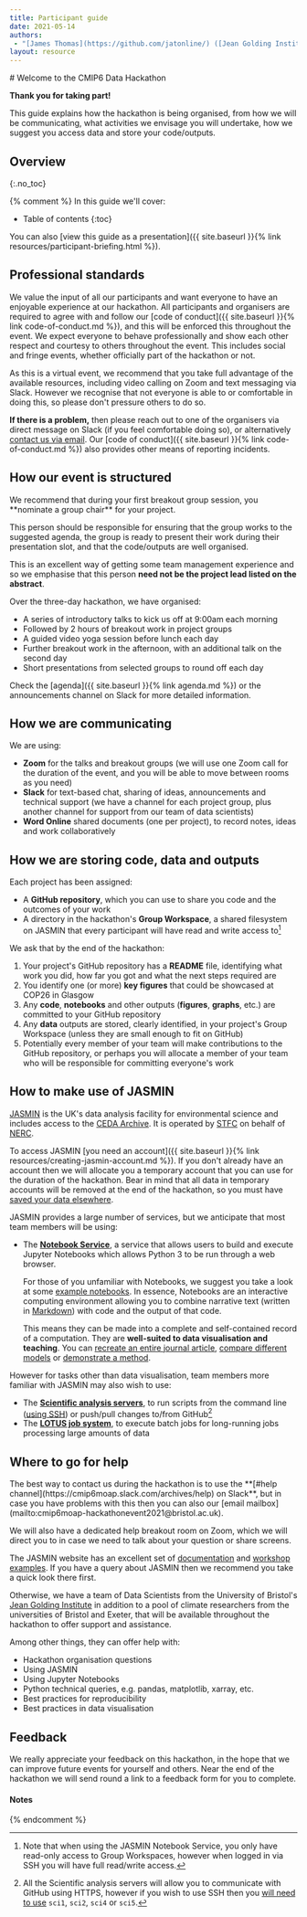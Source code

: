 ```yaml
---
title: Participant guide
date: 2021-05-14
authors:
 - "[James Thomas](https://github.com/jatonline/) ([Jean Golding Institute](https://www.bristol.ac.uk/golding/))"
layout: resource
---
```


<div class="lead" markdown="1">
# Welcome to the CMIP6 Data Hackathon

**Thank you for taking part!**

This guide explains how the hackathon is being organised, from how we will be
communicating, what activities we envisage you will undertake, how we suggest
you access data and store your code/outputs.
</div>

## Overview
{:.no_toc}

{% comment %}
In this guide we'll cover:

* Table of contents
{:toc}

You can also [view this guide as a presentation]({{ site.baseurl }}{% link resources/participant-briefing.html %}).

## Professional standards

We value the input of all our participants and want everyone to have an
enjoyable experience at our hackathon. All participants and organisers are
required to agree with and follow our [code of conduct]({{ site.baseurl }}{% link code-of-conduct.md %}),
and this will be enforced this throughout the event. We expect everyone to
behave professionally and show each other respect and courtesy to others
throughout the event. This includes social and fringe events, whether officially
part of the hackathon or not.

As this is a virtual event, we recommend that you take full advantage of the
available resources, including video calling on Zoom and text messaging via
Slack. However we recognise that not everyone is able to or comfortable in doing
this, so please don't pressure others to do so.

**If there is a problem,** then please reach out to one of the organisers via
direct message on Slack (if you feel comfortable doing so), or alternatively
[contact us via email](mailto:cmip6moap-hackathonevent2021@bristol.ac.uk). Our
[code of conduct]({{ site.baseurl }}{% link code-of-conduct.md %}) also provides other means of
reporting incidents.

## How our event is structured

<div class="aside" markdown="1">
We recommend that during your first breakout group session, you **nominate a
group chair** for your project.

This person should be responsible for ensuring that the group works to the
suggested agenda, the group is ready to present their work during their
presentation slot, and that the code/outputs are well organised.

This is an excellent way of getting some team management experience and so we
emphasise that this person **need not be the project lead listed on the
abstract**.
</div>

Over the three-day hackathon, we have organised:

* A series of introductory talks to kick us off at 9:00am each morning
* Followed by 2 hours of breakout work in project groups
* A guided video yoga session before lunch each day
* Further breakout work in the afternoon, with an additional talk on the second
  day
* Short presentations from selected groups to round off each day

Check the [agenda]({{ site.baseurl }}{% link agenda.md %}) or the announcements channel on Slack
for more detailed information.

## How we are communicating

We are using:

* **Zoom** for the talks and breakout groups (we will use one Zoom call for the
  duration of the event, and you will be able to move between rooms as you need)
* **Slack** for text-based chat, sharing of ideas, announcements and technical
  support (we have a channel for each project group, plus another channel for
  support from our team of data scientists)
* **Word Online** shared documents (one per project), to record notes, ideas
  and work collaboratively

## How we are storing code, data and outputs

Each project has been assigned:

* A **GitHub repository**, which you can use to share you code and the outcomes
  of your work
* A directory in the hackathon's **Group Workspace**, a shared filesystem on JASMIN that every participant will have read and write access to[^1]

<div class="lead" markdown="1">
We ask that by the end of the hackathon:

1. Your project's GitHub repository has a **README** file, identifying what work
   you did, how far you got and what the next steps required are
2. You identify one (or more) **key figures** that could be showcased at COP26
   in Glasgow
3. Any **code**, **notebooks** and other outputs (**figures**, **graphs**, etc.)
   are committed to your GitHub repository
4. Any **data** outputs are stored, clearly identified, in your project's Group
   Workspace (unless they are small enough to fit on GitHub)
5. Potentially every member of your team will make contributions to the GitHub
   repository, or perhaps you will allocate a member of your team who will be
   responsible for committing everyone's work
</div>

## How to make use of JASMIN

[JASMIN](https://www.jasmin.ac.uk/about/) is the UK's data analysis facility for
environmental science and includes access to the [CEDA Archive](https://www.ceda.ac.uk/).
It is operated by [STFC](https://stfc.ukri.org/) on behalf of [NERC](https://stfc.ukri.org/).

To access JASMIN [you need an account]({{ site.baseurl }}{% link resources/creating-jasmin-account.md %}).
If you don't already have an account then we will allocate you a temporary
account that you can use for the duration of the hackathon. Bear in mind that
all data in temporary accounts will be removed at the end of the hackathon, so
you must have [saved your data elsewhere](#how-we-are-storing-code-data-and-outputs).

JASMIN provides a large number of services, but we anticipate that most team
members will be using:

* The **[Notebook Service](https://notebooks.jasmin.ac.uk/)**, a service that
  allows users to build and execute Jupyter Notebooks which allows Python 3 to
  be run through a web browser.

  For those of you unfamiliar with Notebooks, we suggest you take a look at some
  [example notebooks](https://github.com/jupyter/jupyter/wiki/A-gallery-of-interesting-Jupyter-Notebooks).
  In essence, Notebooks are an interactive computing environment allowing you to
  combine narrative text (written in [Markdown](https://jupyter-notebook.readthedocs.io/en/stable/examples/Notebook/Working%20With%20Markdown%20Cells.html))
  with code and the output of that code.

  This means they can be made into a complete and self-contained record of a
  computation. They are **well-suited to data visualisation and teaching**. You
  can [recreate an entire journal article](https://nbviewer.ipython.org/github/cossatot/lanf_earthquake_likelihood/blob/master/notebooks/lanf_manuscript_notebook.ipynb),
  [compare different models](https://nbviewer.ipython.org/github/carljv/Will_it_Python/blob/master/ARM/ch5/arsenic_wells_switching.ipynb)
  or [demonstrate a method](https://nbviewer.ipython.org/github/robertodealmeida/notebooks/blob/master/earth_day_data_challenge/Analyzing%20whale%20tracks.ipynb).

However for tasks other than data visualisation, team members more familiar with
JASMIN may also wish to use:

* The **[Scientific analysis servers](https://help.jasmin.ac.uk/article/121-sci-servers)**,
  to run scripts from the command line ([using SSH](https://github.com/cedadev/jasmin-workshop/blob/master/exercises/ex00/))
  or push/pull changes to/from GitHub[^2]
* The **[LOTUS job system](https://help.jasmin.ac.uk/article/4880-batch-scheduler-slurm-overview)**,
  to execute batch jobs for long-running jobs processing large amounts of data

## Where to go for help

<div class="aside" markdown="1">
The best way to contact us during the hackathon is to use the
**[#help channel](https://cmip6moap.slack.com/archives/help) on Slack**, but in
case you have problems with this then you can also our [email mailbox](mailto:cmip6moap-hackathonevent2021@bristol.ac.uk).

We will also have a dedicated help breakout room on Zoom, which we will direct
you to in case we need to talk about your question or share screens.
</div>

The JASMIN website has an excellent set of [documentation](https://help.jasmin.ac.uk/) and [workshop examples](https://github.com/cedadev/jasmin-workshop). If you have
a query about JASMIN then we recommend you take a quick look there first.

Otherwise, we have a team of Data Scientists from the University of Bristol's
[Jean Golding Institute](https://www.bristol.ac.uk/golding/) in addition to a
pool of climate researchers from the universities of Bristol and Exeter, that
will be available throughout the hackathon to offer support and assistance.

Among other things, they can offer help with:

* Hackathon organisation questions
* Using JASMIN
* Using Jupyter Notebooks
* Python technical queries, e.g. pandas, matplotlib, xarray, etc.
* Best practices for reproducibility
* Best practices in data visualisation

## Feedback

We really appreciate your feedback on this hackathon, in the hope that we can
improve future events for yourself and others. Near the end of the hackathon we
will send round a link to a feedback form for you to complete.

#### Notes

[^1]: Note that when using the JASMIN Notebook Service, you only have read-only
      access to Group Workspaces, however when logged in via SSH you will have
      full read/write access.

[^2]: All the Scientific analysis servers will allow you to communicate with
      GitHub using HTTPS, however if you wish to use SSH then you [will need to
      use](https://help.jasmin.ac.uk/article/121-sci-servers) `sci1`, `sci2`,
      `sci4` or `sci5`.

{% endcomment %}